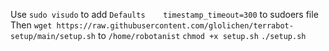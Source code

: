 Use `sudo visudo` to add `Defaults    timestamp_timeout=300` to sudoers file
Then `wget https://raw.githubusercontent.com/glolichen/terrabot-setup/main/setup.sh` to `/home/robotanist`
`chmod +x setup.sh`
`./setup.sh`
